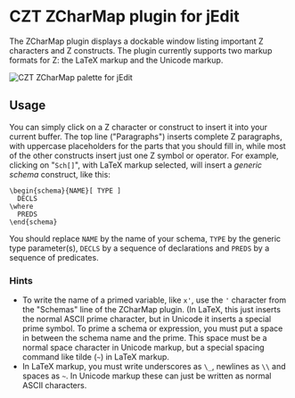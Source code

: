 # CZT ZCharMap plugin for jEdit

The ZCharMap plugin displays a dockable window listing important Z characters and Z constructs.
The plugin currently supports two markup formats for Z: the LaTeX markup and the Unicode markup.

![CZT ZCharMap palette for jEdit]( images/czt-jedit-zcharmap.png )

## Usage

You can simply click on a Z character or construct to insert it into your current buffer.
The top line ("Paragraphs") inserts complete Z paragraphs, with uppercase placeholders for the
parts that you should fill in, while most of the other constructs insert just one Z symbol
or operator. For example, clicking on "`Sch[]`", with LaTeX markup selected, will insert a
_generic schema_ construct, like this:

```
\begin{schema}{NAME}[ TYPE ]
  DECLS
\where
  PREDS
\end{schema}
```

You should replace `NAME` by the name of your schema, `TYPE` by the generic type parameter(s),
`DECLS` by a sequence of declarations and `PREDS` by a sequence of predicates.

### Hints

-   To write the name of a primed variable, like `x'`, use the `'` character from the "Schemas"
    line of the ZCharMap plugin. (In LaTeX, this just inserts the normal ASCII prime character,
    but in Unicode it inserts a special prime symbol. To prime a schema or expression, you must
    put a space in between the schema name and the prime. This space must be a normal space
    character in Unicode markup, but a special spacing command like tilde (`~`) in LaTeX markup.
-   In LaTeX markup, you must write underscores as `\_`, newlines as `\\` and spaces as `~`.
    In Unicode markup these can just be written as normal ASCII characters.
